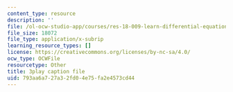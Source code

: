 ```yaml
---
content_type: resource
description: ''
file: /ol-ocw-studio-app/courses/res-18-009-learn-differential-equations-up-close-with-gilbert-strang-and-cleve-moler-fall-2015/793aa6a727a32fd04e75fa2e4573cd44_ZTNniGvY5IQ.srt
file_size: 18072
file_type: application/x-subrip
learning_resource_types: []
license: https://creativecommons.org/licenses/by-nc-sa/4.0/
ocw_type: OCWFile
resourcetype: Other
title: 3play caption file
uid: 793aa6a7-27a3-2fd0-4e75-fa2e4573cd44
---
```

